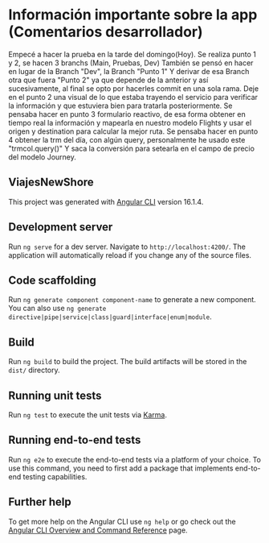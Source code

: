 # Información importante sobre la app (Comentarios desarrollador)
Empecé a hacer la prueba en la tarde del domingo(Hoy). Se realiza punto 1 y 2, se hacen 3 branchs (Main, Pruebas, Dev) También se pensó en hacer en lugar de la Branch "Dev", la Branch "Punto 1" Y derivar de esa Branch otra que fuera "Punto 2" ya que depende de la anterior y así sucesivamente, al final se opto por hacerles commit en una sola rama. Deje en el punto 2 una visual de lo que estaba trayendo el servicio para verificar la información y que estuviera bien para tratarla posteriormente. Se pensaba hacer en punto 3 formulario reactivo, de esa forma obtener en tiempo real la información y mapearla en nuestro modelo Flights y usar el origen y destination para calcular la mejor ruta. Se pensaba hacer en punto 4 obtener la trm del día, con algún query, personalmente he usado este "trmcol.query()" Y saca la conversión para setearla en el campo de precio del modelo Journey.

## ViajesNewShore

This project was generated with [Angular CLI](https://github.com/angular/angular-cli) version 16.1.4.

## Development server

Run `ng serve` for a dev server. Navigate to `http://localhost:4200/`. The application will automatically reload if you change any of the source files.

## Code scaffolding

Run `ng generate component component-name` to generate a new component. You can also use `ng generate directive|pipe|service|class|guard|interface|enum|module`.

## Build

Run `ng build` to build the project. The build artifacts will be stored in the `dist/` directory.

## Running unit tests

Run `ng test` to execute the unit tests via [Karma](https://karma-runner.github.io).

## Running end-to-end tests

Run `ng e2e` to execute the end-to-end tests via a platform of your choice. To use this command, you need to first add a package that implements end-to-end testing capabilities.

## Further help

To get more help on the Angular CLI use `ng help` or go check out the [Angular CLI Overview and Command Reference](https://angular.io/cli) page.
